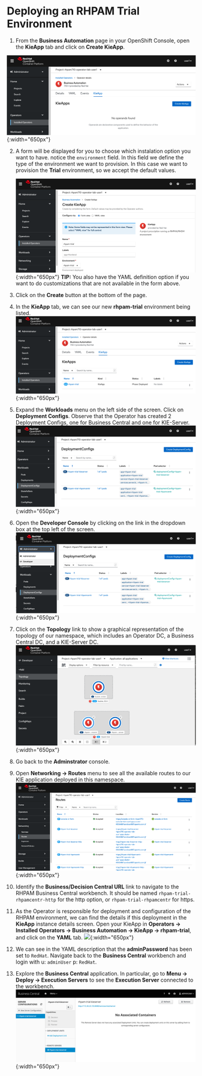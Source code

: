 # Deploying an RHPAM Trial Environment

1.  From the **Business Automation** page in your OpenShift Console, open the **KieApp** tab and click on **Create KieApp**. 

  ![](../images/business_automation/operator/operator-lab-create-kie-app.png){:width="650px"}

2.  A form will be displayed for you to choose which instalation option you want to have.  notice the `environment` field. In this field we define the type of the environment we want to provision. In this case we want to provision the **Trial** environment, so we accept the default values.

	![](../images/business_automation/operator/operator-new-kieapp.png){:width="650px"} **TIP:** You also have the YAML definition option if you want to do customizations that are not available in the form above.  

3.  Click on the **Create** button at the bottom of the page.

4.  In the **KieApp** tab, we can see our new **rhpam-trial** environment being listed. 
	![](../images/business_automation/operator/operator-lab-rhpam-trial-kie-app.png){:width="650px"}

5.  Expand the **Workloads** menu on the left side of the screen. Click on **Deployment Configs**. Observe that the Operator has created 2 Deployment Configs, one for Business Central and one for KIE-Server. 
	![](../images/business_automation/operator/operator-lab-rhpam-trial-dc-provisioned.png){:width="650px"}

6.  Open the **Developer Console** by clicking on the link in the dropdown box at the top left of the screen. 
	![](../images/business_automation/operator/operator-lab-open-developer-console.png){:width="650px"}

7.  Click on the **Topology** link to show a graphical representation of the topology of our namespace, which includes an Operator DC, a Business Central DC, and a KIE-Server DC. 
	![](../images/business_automation/operator/operator-lab-developer-console-topology.png){:width="650px"}

8.  Go back to the **Adminstrator** console.

9.  Open **Networking → Routes** menu to see all the available routes to our KIE application deployed in this namespace. 
	![](../images/business_automation/operator/ocp-routes.png){:width="650px"}

10. Identify the **Business/Decision Central URL** link to navigate to the RHPAM Business Central workbench. It should be named `rhpam-trial-rhpamcentr-http` for the http option, or `rhpam-trial-rhpamcentr` for https. 

11. As the Operator is responsible for deployment and configuration of the RHPAM environment, we can find the details if this deployment in the **KieApp** instance details screen. Open your KieApp in **Operators → Installed Operators → Business Automation  → KieApp  → rhpam-trial**, and click on the **YAML** tab. 
	![](../../images/business_automation/operator/operator-lab-rhpam-trial-kie-app-yaml.png){:width="650px"}

12. We can see in the YAML description that the **adminPassword** has been set to `RedHat`. Navigate back to the **Business Central** workbench and login with u: `adminUser` p: `RedHat`.

13. Explore the **Business Central** application. In particular, go to **Menu → Deploy → Execution Servers** to see the **Execution Server** connected to the workbench.
	![](../images/business_automation/operator/bc-ks-trial.png){:width="650px"}

